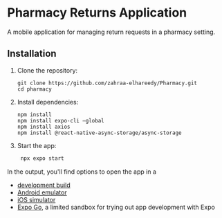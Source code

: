# Pharmacy Returns Application

A mobile application for managing return requests in a pharmacy setting.

## Installation

1. Clone the repository:
   ```
   git clone https://github.com/zahraa-elhareedy/Pharmacy.git
   cd pharmacy
2. Install dependencies:
    ```
    npm install
    npm install expo-cli –global
    npm install axios
    npm install @react-native-async-storage/async-storage
3. Start the app:
   ```bash
    npx expo start
   ```

In the output, you'll find options to open the app in a

- [development build](https://docs.expo.dev/develop/development-builds/introduction/)
- [Android emulator](https://docs.expo.dev/workflow/android-studio-emulator/)
- [iOS simulator](https://docs.expo.dev/workflow/ios-simulator/)
- [Expo Go](https://expo.dev/go), a limited sandbox for trying out app development with Expo
